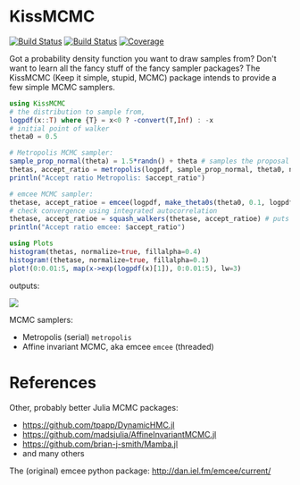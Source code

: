 # KissMCMC

[![Build Status](https://github.com/mauro3/KissMCMC.jl/workflows/CI/badge.svg)](https://github.com/mauro3/KissMCMC.jl/actions)
[![Build Status](https://ci.appveyor.com/api/projects/status/github/mauro3/KissMCMC.jl?svg=true)](https://ci.appveyor.com/project/mauro3/KissMCMC-jl)
[![Coverage](https://codecov.io/gh/mauro3/KissMCMC.jl/branch/master/graph/badge.svg)](https://codecov.io/gh/mauro3/KissMCMC.jl)

Got a probability density function you want to draw samples from?
Don't want to learn all the fancy stuff of the fancy sampler packages?
The KissMCMC (Keep it simple, stupid, MCMC) package intends to provide
a few simple MCMC samplers.

```julia
using KissMCMC
# the distribution to sample from,
logpdf(x::T) where {T} = x<0 ? -convert(T,Inf) : -x
# initial point of walker
theta0 = 0.5

# Metropolis MCMC sampler:
sample_prop_normal(theta) = 1.5*randn() + theta # samples the proposal (or jump) distribution
thetas, accept_ratio = metropolis(logpdf, sample_prop_normal, theta0, niter=10^5)
println("Accept ratio Metropolis: $accept_ratio")

# emcee MCMC sampler:
thetase, accept_ratioe = emcee(logpdf, make_theta0s(theta0, 0.1, logpdf, 100), niter=10^5)
# check convergence using integrated autocorrelation
thetase, accept_ratioe = squash_walkers(thetase, accept_ratioe) # puts all walkers into one
println("Accept ratio emcee: $accept_ratio")

using Plots
histogram(thetas, normalize=true, fillalpha=0.4)
histogram!(thetase, normalize=true, fillalpha=0.1)
plot!(0:0.01:5, map(x->exp(logpdf(x)[1]), 0:0.01:5), lw=3)
```
outputs:

![](https://cloud.githubusercontent.com/assets/4098145/16770344/dcb4a47a-484c-11e6-8f6e-0c2d223e9443.png)

MCMC samplers:
- Metropolis (serial) `metropolis`
- Affine invariant MCMC, aka emcee `emcee` (threaded)

# References

Other, probably better Julia MCMC packages:

- https://github.com/tpapp/DynamicHMC.jl
- https://github.com/madsjulia/AffineInvariantMCMC.jl
- https://github.com/brian-j-smith/Mamba.jl
- and many others

The (original) emcee python package: http://dan.iel.fm/emcee/current/
